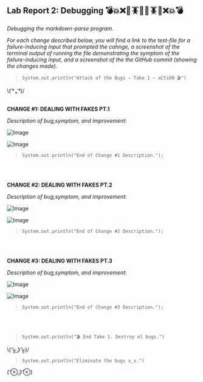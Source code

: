 
## Lab Report 2: Debugging 💣💥❌🦟🪳🐜🦟🪳🐜❌💥💣 
*Debugging the markdown-parse program.*   

*For each change described below, you will find a link to the test-file for a failure-inducing input that prompted the cahnge, a screenshot of the terminal output of running the file demonstrating the symptom of the failure-inducing input, and a screenshot of the the GitHub commit (showing the changes made).*  
 
>`System.out.println("Attack of the Bugs — Take 1 — aCtiON 🎬")`    

\\( ͡❛ ₒ ͡❛)/ <br/><br/>
   
**CHANGE #1:  DEALING WITH FAKES PT.1 []()**

*Description of bug,symptom, and improvement*:   

![Image]()     


![Image]()     
>`System.out.println("End of Change #1 Description.");`  
 
<br/><br/>




**CHANGE #2:  DEALING WITH FAKES PT.2 []()**

*Description of bug,symptom, and improvement*:   

![Image]()     


![Image]()     
>`System.out.println("End of Change #2 Description.");`  
 
<br/><br/>



**CHANGE #3:  DEALING WITH FAKES PT.3 []()**

*Description of bug,symptom, and improvement*:   

![Image]()     


![Image]()     
>`System.out.println("End of Change #3 Description.");`  
 
<br/><br/>    
 
>`System.out.println("🎬 End Take 1. Destroy el bugs.")`    

\\( ͡╥ ͜ʖ ͡╥)/ 

>`System.out.println("Eliminate the bugs x_x.")`

( ͡⊗ ͜ʖ ͡⊗) <br/><br/>
 


